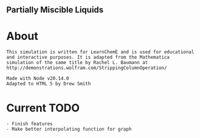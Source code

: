 ## Partially Miscible Liquids

# About
    This simulation is written for LearnChemE and is used for educational and interactive purposes. It is adapted from the Mathematica simulation of the same title by Rachel L. Baumann at http://demonstrations.wolfram.com/StrippingColumnOperation/

    Made with Node v20.14.0
    Adapted to HTML 5 by Drew Smith

# Current TODO
    - Finish features
    - Make better interpolating function for graph